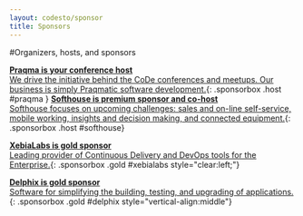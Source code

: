 ```yaml
---
layout: codesto/sponsor
title: Sponsors
---
```

#Organizers, hosts, and sponsors


[__Praqma is your conference host__<br/>We drive the initiative behind the CoDe conferences and meetups. Our business is simply Praqmatic  software development.](/sto15/sponsors/praqma.html){: .sponsorbox  .host #praqma }
[__Softhouse is premium sponsor and co-host__<br/>Softhouse focuses on upcoming challenges: sales and on-line self-service, mobile working, insights and decision making, and connected equipment.](/sto15/sponsors/softhouse.html){: .sponsorbox .host #softhouse}

[__XebiaLabs is gold sponsor__<br/>Leading provider of Continuous Delivery and DevOps tools for the Enterprise.](/sto15/sponsors/xebialabs.html){: .sponsorbox .gold #xebialabs style="clear:left;"}

[__Delphix is gold sponsor__<br/>Software for simplifying the building, testing, and upgrading of applications.](/sto15/sponsors/delphix.html){: .sponsorbox .gold #delphix style="vertical-align:middle"}


<div style="clear:both;">&nbsp;</div>
